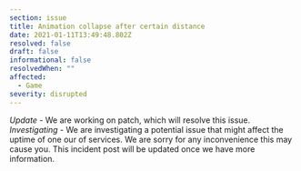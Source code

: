 ```yaml
---
section: issue
title: Animation collapse after certain distance
date: 2021-01-11T13:49:48.802Z
resolved: false
draft: false
informational: false
resolvedWhen: ""
affected:
  - Game
severity: disrupted
---
```

*Update -* We are working on patch, which will resolve this issue.\
*Investigating* - We are investigating a potential issue that might affect the uptime of one our of services. We are sorry for any inconvenience this may cause you. This incident post will be updated once we have more information.